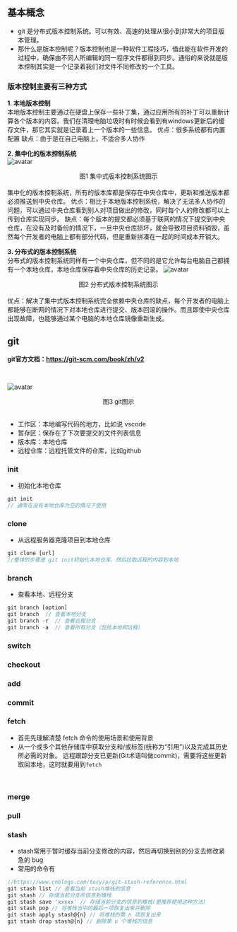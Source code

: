 ## 基本概念
- git 是分布式版本控制系统。可以有效、高速的处理从很小到非常大的项目版本管理。
- 那什么是版本控制呢？版本控制也是一种软件工程技巧，借此能在软件开发的过程中，确保由不同人所编辑的同一程序文件都得到同步。通俗的来说就是版本控制其实是一个记录着我们对文件不同修改的一个工具。

### 版本控制主要有三种方式<br>
**1. 本地版本控制<br>**
本地版本控制主要通过在硬盘上保存一些补丁集，通过应用所有的补丁可以重新计算各个版本的内容。我们在清理电脑垃圾时有时候会看到有windows更新后的缓存文件，那它其实就是记录着上一个版本的一些信息。
优点：很多系统都有内置配置
缺点：由于是在自己电脑上，不适合多人协作

**2. 集中化的版本控制系统**<br>
![avatar](https://static.vue-js.com/8b4b3040-f5ad-11eb-85f6-6fac77c0c9b3.png)

<div style="text-align: center;">图1 集中式版本控制系统图示</div>

<br>
集中化的版本控制系统，所有的版本库都是保存在中央仓库中，更新和推送版本都必须推送到中央仓库。
优点：相比于本地版本控制系统，解决了无法多人协作的问题，可以通过中央仓库看到别人对项目做出的修改，同时每个人的修改都可以上传到仓库实现同步。
缺点：每个版本的提交都必须基于联网的情况下提交到中央仓库，在没有及时备份的情况下，一旦中央仓库损坏，就会导致项目资料销毁，虽然每个开发者的电脑上都有部分代码，但是重新拼凑在一起的时间成本开销大。
<br>

**3. 分布式的版本控制系统**<br>
分布式的版本控制系统同样有一个中央仓库，但不同的是它允许每台电脑自己都拥有一个本地仓库，本地仓库保存着中央仓库的历史记录。
![avatar](https://git-scm.com/book/en/v2/images/distributed.png)

<div style="text-align: center;">图2 分布式版本控制系统图示 </div>

<br>
优点：解决了集中式版本控制系统完全依赖中央仓库的缺点，每个开发者的电脑上都能够在断网的情况下对本地仓库进行提交、版本回滚的操作。而且即使中央仓库出现故障，也能够通过某个电脑的本地仓库镜像重新生成。


## git
**git官方文档：https://git-scm.com/book/zh/v2**

<br>

![avatar](https://static.vue-js.com/3273c9a0-f79c-11eb-bc6f-3f06e1491664.png)

<div style="text-align: center;">图3 git图示</div>

<br>

- 工作区：本地编写代码的地方，比如说 vscode
- 暂存区：保存在了下次要提交的文件列表信息
- 版本库：本地仓库
- 远程仓库：远程托管文件的仓库，比如github

### init
- 初始化本地仓库
```js
git init 
// 通常在没有本地仓库为空的情况下使用
```

### clone
- 从远程服务器克隆项目到本地仓库
```js
git clone [url] 
//整体的步骤是 git init初始化本地仓库，然后拉取远程的内容到本地
```

### branch
- 查看本地、远程分支
```js
git branch [option]
git branch  // 查看本地分支
git branch -r  // 查看远程分支
git branch -a  // 查看所有分支（包括本地和远程）
```

### switch


### checkout


### add


### commit




### fetch
- 首先先理解清楚 fetch 命令的使用场景和使用背景
- 从一个或多个其他存储库中获取分支和/或标签(统称为“引用”)以及完成其历史所必需的对象。 远程跟踪分支已更新(Git术语叫做commit)，需要将这些更新取回本地，这时就要用到`fetch`
<br>

### merge



### pull

### stash
- stash常用于暂时缓存当前分支修改的内容，然后再切换到别的分支去修改紧急的 bug
- 常用的命令有
```js
//https://www.cnblogs.com/tocy/p/git-stash-reference.html
git stash list // 查看当前 stash堆栈的信息
git stash // 存储当前分支的信息到堆栈
git stash save 'xxxxx' // 存储当前分支的信息到堆栈(更推荐使用这种方法)
git stash pop // 将堆栈当中的最后一项恢复出来并删除
git stash apply stash@{n} // 将堆栈的第 n 项恢复出来
git stash drop stash@{n} // 删除第 n 个堆栈的信息
```